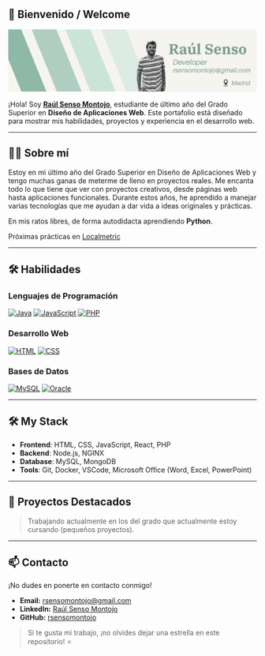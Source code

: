 ## 🌟 Bienvenido / Welcome

![Banner](./Banner.png)

¡Hola! Soy [**Raúl Senso Montojo**](https://rsensomontojo.github.io), estudiante de último año del Grado Superior en **Diseño de Aplicaciones Web**. Este portafolio está diseñado para mostrar mis habilidades, proyectos y experiencia en el desarrollo web.

---

## 👨‍💻 Sobre mí

Estoy en mi último año del Grado Superior en Diseño de Aplicaciones Web y tengo muchas ganas de meterme de lleno en proyectos reales. Me encanta todo lo que tiene que ver con proyectos creativos, desde páginas web hasta aplicaciones funcionales. Durante estos años, he aprendido a manejar varias tecnologías que me ayudan a dar vida a ideas originales y prácticas.

En mis ratos libres, de forma autodidacta aprendiendo **Python**.

Próximas prácticas en [Localmetric](https://www.localmetric.es/) 

---

## 🛠️ Habilidades

### Lenguajes de Programación
  [![Java](https://img.shields.io/badge/Java-11+-orange?style=for-the-badge&logo=java&logoColor=white&labelColor=101010)](https://www.java.com/)
  [![JavaScript](https://img.shields.io/badge/JavaScript-yellow?style=for-the-badge&logo=javascript&logoColor=white&labelColor=101010)](https://developer.mozilla.org/es/docs/Web/JavaScript)
  [![PHP](https://img.shields.io/badge/PHP-7.4+-blueviolet?style=for-the-badge&logo=php&logoColor=white&labelColor=101010)](https://www.php.net/)

### Desarrollo Web
  [![HTML](https://img.shields.io/badge/HTML-orange?style=for-the-badge&logo=html5&logoColor=white&labelColor=101010)](https://developer.mozilla.org/es/docs/Web/HTML)
  [![CSS](https://img.shields.io/badge/CSS-blue?style=for-the-badge&logo=css3&logoColor=white&labelColor=101010)](https://developer.mozilla.org/es/docs/Web/CSS)

### Bases de Datos
  [![MySQL](https://img.shields.io/badge/MySQL-5.7+-blue?style=for-the-badge&logo=mysql&logoColor=white&labelColor=101010)](https://www.mysql.com/)
  [![Oracle](https://img.shields.io/badge/Oracle_SQL-19c-red?style=for-the-badge&logo=oracle&logoColor=white&labelColor=101010)](https://www.oracle.com/database/)

---

## 🛠️ My Stack
- **Frontend**: HTML, CSS, JavaScript, React, PHP
- **Backend**: Node.js, NGINX
- **Database**: MySQL, MongoDB
- **Tools**: Git, Docker, VSCode, Microsoft Office (Word, Excel, PowerPoint)

 ---


## 🌟 Proyectos Destacados

> Trabajando actualmente en los del grado que actualmente estoy cursando (pequeños proyectos). 
<!--
### 📂 [Gestor de Tareas](https://github.com/tu-repositorio/gestor-de-tareas)
- **Descripción:** Una aplicación para gestionar tareas con autenticación de usuario y bases de datos.
- **Tecnologías:** Java, MySQL

### 📂 [E-commerce Web](https://github.com/tu-repositorio/ecommerce-web)
- **Descripción:** Plataforma de comercio electrónico con carrito de compras y sistema de pagos.
- **Tecnologías:** PHP, HTML, CSS, JavaScript, MySQL

### 📂 [Blog Personal](https://github.com/tu-repositorio/blog-personal)
- **Descripción:** Blog dinámico con panel de administración para gestionar contenido.
- **Tecnologías:** PHP, JavaScript, MySQL
-->

---

## 📫 Contacto

¡No dudes en ponerte en contacto conmigo!

- **Email:** rsensomontojo@gmail.com
- **LinkedIn:** [Raúl Senso Montojo](https://www.linkedin.com/in/raul-senso)
- **GitHub:** [rsensomontojo](https://github.com/rsensomontojo)

> Si te gusta mi trabajo, ¡no olvides dejar una estrella en este repositorio! ⭐
